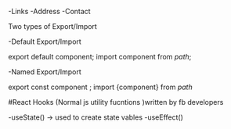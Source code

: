 -Links
-Address
-Contact

Two types of Export/Import

-Default Export/Import

export default component;
import component from *path*;

-Named Export/Import

export const component ;
import {component} from *path*

#React Hooks
(Normal js utility fucntions )written by fb developers

-useState()  -> used to create state vables
-useEffect() 
